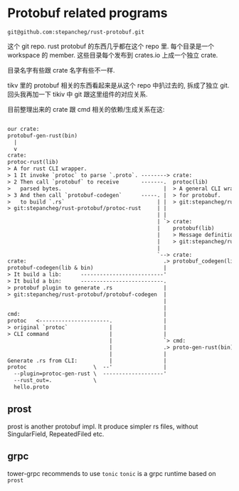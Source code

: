 # Protobuf related programs

`git@github.com:stepancheg/rust-protobuf.git`

这个 git repo. rust protobuf 的东西几乎都在这个 repo 里. 每个目录是一个 workspace
的 member. 这些目录每个发布到 crates.io 上成一个独立 crate.

目录名字有些跟 crate 名字有些不一样.

tikv 里的 protobuf 相关的东西看起来是从这个 repo 中扒过去的, 拆成了独立 git.
回头我再加一下 tikiv 中 git 跟这里组件的对应关系.

目前整理出来的 crate 跟 cmd 相关的依赖/生成关系在这:

```txt

our crate:
protobuf-gen-rust(bin)
  |
  v
crate:
protoc-rust(lib)
> A for rust CLI wrapper.
> 1 It invoke `protoc` to parse `.proto`. --------> crate:
> 2 Then call `protobuf` to receive       -------.  protoc(lib)
>   parsed bytes.                                |  > A general CLI wrapper
> 3 And then call `protobuf-codegen`      -----. |  > for protobuf.
>   to build `.rs`                             | |  > git:stepancheg/rust-protobuf/protoc
> git:stepancheg/rust-protobuf/protoc-rust     | |
                                               | |
                                               | `> crate:
                                               |    protobuf(lib)
                                               |    > Message definition etc.
                                               |    > git:stepancheg/rust-protobuf/protobuf
                                               |
                                               `--> crate:
crate:                                           .> protobuf_codegen(lib)
protobuf-codegen(lib & bin)                      |
> It build a lib:      --------------------------'
> It build a bin:      --------------------------.
> protobuf plugin to generate .rs                |
> git:stepancheg/rust-protobuf/protobuf-codegen  |
                                                 |
                                                 |
cmd:                                             |
protoc   <----------------------.                |
> original `protoc`             |                |
> CLI command                   |                |
                                |                `> cmd:
                                |                .> proto-gen-rust(bin)
                                |                |
Generate .rs from CLI:          |                |
protoc                     \  --'                |
  --plugin=protoc-gen-rust \  -------------------'
  --rust_out=.             \
  hello.proto
```

## prost

prost is another protobuf impl.
It produce simpler rs files, without SingularField, RepeatedFiled etc.

## grpc

tower-grpc recommends to use `tonic`
`tonic` is a grpc runtime based on `prost`
